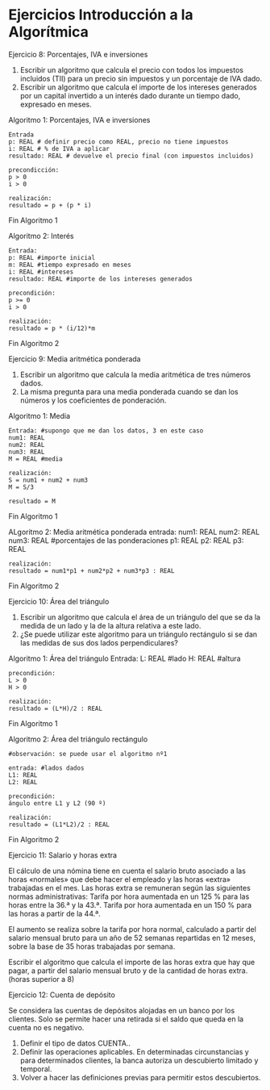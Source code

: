 # Ejercicios Introducción a la Algorítmica

Ejercicio 8: Porcentajes, IVA e inversiones
1. Escribir un algoritmo que calcula el precio con todos los impuestos incluidos (TII) para un precio sin impuestos y un porcentaje de IVA dado.
2. Escribir un algoritmo que calcula el importe de los intereses generados por un capital invertido a un interés dado durante un tiempo dado, expresado en meses.

Algoritmo 1: Porcentajes, IVA e inversiones
    
    Entrada
    p: REAL # definir precio como REAL, precio no tiene impuestos
    i: REAL # % de IVA a aplicar
    resultado: REAL # devuelve el precio final (con impuestos incluidos)

    precondicción: 
    p > 0
    i > 0

    realización: 
    resultado = p + (p * i)

Fin Algoritmo 1

Algoritmo 2: Interés

    Entrada:
    p: REAL #importe inicial
    m: REAL #tiempo expresado en meses
    i: REAL #intereses
    resultado: REAL #importe de los intereses generados

    precondición:
    p >= 0
    i > 0

    realización: 
    resultado = p * (i/12)*m

Fin Algoritmo 2


Ejercicio 9: Media aritmética ponderada
1. Escribir un algoritmo que calcula la media aritmética de tres números dados.
2. La misma pregunta para una media ponderada cuando se dan los números y los coeficientes de ponderación.

Algoritmo 1: Media 

    Entrada: #supongo que me dan los datos, 3 en este caso
    num1: REAL
    num2: REAL
    num3: REAL
    M = REAL #media
    
    realización:
    S = num1 + num2 + num3
    M = S/3

    resultado = M
                                                                                             
Fin Algoritmo 1

ALgoritmo 2: Media aritmética ponderada
    entrada:
    num1: REAL
    num2: REAL
    num3: REAL
    #porcentajes de las ponderaciones
    p1: REAL
    p2: REAL
    p3: REAL
    
    realización:
    resultado = num1*p1 + num2*p2 + num3*p3 : REAL

Fin Algoritmo 2

Ejercicio 10: Área del triángulo
1. Escribir un algoritmo que calcula el área de un triángulo del que se da la medida de un lado y la de la altura relativa a este lado.
2. ¿Se puede utilizar este algoritmo para un triángulo rectángulo si se dan las medidas de sus dos lados perpendiculares?

Algoritmo 1: Área del triángulo
    Entrada: 
    L: REAL #lado
    H: REAL #altura

    precondición:
    L > 0
    H > 0

    realización:
    resultado = (L*H)/2 : REAL

Fin Algoritmo 1

Algoritmo 2: Área del triángulo rectángulo

    #observación: se puede usar el algoritmo nº1

    entrada: #lados dados
    L1: REAL
    L2: REAL

    precondición:
    ángulo entre L1 y L2 (90 º)
    
    realización:
    resultado = (L1*L2)/2 : REAL

Fin Algoritmo 2

Ejercicio 11: Salario y horas extra

El cálculo de una nómina tiene en cuenta el salario bruto asociado a las horas «normales» que debe hacer el empleado y las horas «extra» trabajadas en el mes. Las horas extra se remuneran según las siguientes normas administrativas:
Tarifa por hora aumentada en un 125 % para las horas entre la 36.ª y la 43.ª.
Tarifa por hora aumentada en un 150 % para las horas a partir de la 44.ª.

El aumento se realiza sobre la tarifa por hora normal, calculado a partir del salario mensual bruto para un año de 52 semanas repartidas en 12 meses, sobre la base de 35 horas trabajadas por semana.

Escribir el algoritmo que calcula el importe de las horas extra que hay que pagar, a partir del salario mensual bruto y de la cantidad de horas extra. (horas superior a 8)

Ejercicio 12: Cuenta de depósito

Se considera las cuentas de depósitos alojadas en un banco por los clientes. Solo se permite hacer una retirada si el saldo que queda en la cuenta no es negativo.
1. Definir el tipo de datos CUENTA..
2. Definir las operaciones aplicables.
En determinadas circunstancias y para determinados clientes, la banca autoriza un descubierto limitado y temporal.
3. Volver a hacer las definiciones previas para permitir estos descubiertos.